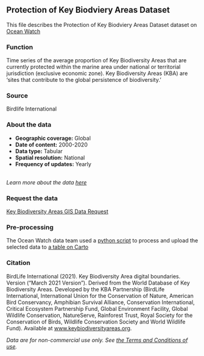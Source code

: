 ## Protection of Key Biodviery Areas Dataset
This file describes the Protection of Key Biodviery Areas Dataset dataset on [Ocean Watch](https://www.oceanwatchdata.org)

### Function
Time series of the average proportion of Key Biodiversity Areas that are currently protected within the marine area under national or territorial jurisdiction (exclusive economic zone). Key Biodiversity Areas (KBA) are ‘sites that contribute to the global persistence of biodiversity.’

### Source
Birdlife International

### About the data
- **Geographic coverage:** Global
- **Date of content:** 2000-2020
- **Data type:** Tabular
- **Spatial resolution:** National
- **Frequency of updates:** Yearly

<br/>*Learn more about the data [here](http://www.keybiodiversityareas.org/kba-data)*

### Request the data
[Key Biodiversity Areas GIS Data Request](http://www.keybiodiversityareas.org/kba-data/request) 

### Pre-processing
The Ocean Watch data team used a [python script](ocn_024a_rw0_key_biodiversity_areas_processing.py) to process and upload the selected data to [a table on Carto](https://resourcewatch.carto.com/u/wri-rw/dataset/ocn_024a_rw0_key_biodiversity_area_protection)

### Citation
BirdLife International (2021). Key Biodiversity Area digital boundaries. Version (“March 2021 Version”). Derived from the World Database of Key Biodiversity Areas. Developed by the KBA Partnership (BirdLife International, International Union for the Conservation of Nature, American Bird Conservancy, Amphibian Survival Alliance, Conservation International, Critical Ecosystem Partnership Fund, Global Environment Facility, Global Wildlife Conservation, NatureServe, Rainforest Trust, Royal Society for the Conservation of Birds, Wildlife Conservation Society and World Wildlife Fund). Available at www.keybiodiversityareas.org.

*Data are for non-commercial use only. See [the Terms and Conditions of use](http://www.keybiodiversityareas.org/info/dataterms).*
